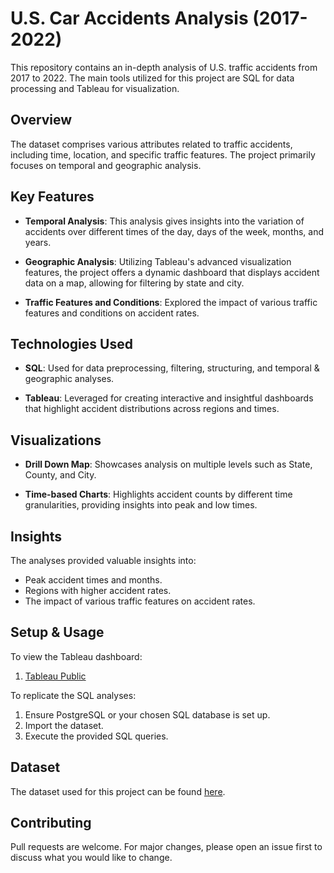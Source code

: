# U.S. Car Accidents Analysis (2017-2022)

This repository contains an in-depth analysis of U.S. traffic accidents from 2017 to 2022. The main tools utilized for this project are SQL for data processing and Tableau for visualization.

## Overview

The dataset comprises various attributes related to traffic accidents, including time, location, and specific traffic features. The project primarily focuses on temporal and geographic analysis.

## Key Features

- **Temporal Analysis**: This analysis gives insights into the variation of accidents over different times of the day, days of the week, months, and years.
  
- **Geographic Analysis**: Utilizing Tableau's advanced visualization features, the project offers a dynamic dashboard that displays accident data on a map, allowing for filtering by state and city. 

- **Traffic Features and Conditions**: Explored the impact of various traffic features and conditions on accident rates. 

## Technologies Used

- **SQL**: Used for data preprocessing, filtering, structuring, and temporal & geographic analyses.
  
- **Tableau**: Leveraged for creating interactive and insightful dashboards that highlight accident distributions across regions and times.

## Visualizations

- **Drill Down Map**: Showcases analysis on multiple levels such as State, County, and City.
  
- **Time-based Charts**: Highlights accident counts by different time granularities, providing insights into peak and low times.

## Insights

The analyses provided valuable insights into:
- Peak accident times and months.
- Regions with higher accident rates.
- The impact of various traffic features on accident rates.

## Setup & Usage

To view the Tableau dashboard:
1. [Tableau Public](https://public.tableau.com/app/profile/sunkim133/viz/UsAccidentAnalysisDashboard/TemporalAnalysis)

To replicate the SQL analyses:
1. Ensure PostgreSQL or your chosen SQL database is set up.
2. Import the dataset.
3. Execute the provided SQL queries.

## Dataset

The dataset used for this project can be found [here](https://www.kaggle.com/datasets/sobhanmoosavi/us-accidents).

## Contributing

Pull requests are welcome. For major changes, please open an issue first to discuss what you would like to change.
